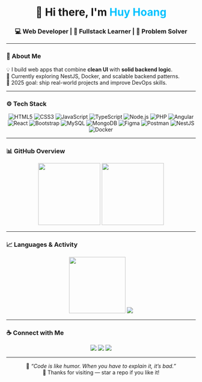<!-- 🌌 Modern GitHub Profile by Huy Hoang -->
<div align="center">

# 👋 Hi there, I'm <span style="color:#00C2FF">Huy Hoang</span>  
### 💻 Web Developer | 🚀 Fullstack Learner | 🎯 Problem Solver  

</div>

---

### 🧠 About Me  
💡 I build web apps that combine **clean UI** with **solid backend logic**.  
🌱 Currently exploring NestJS, Docker, and scalable backend patterns.  
🎯 2025 goal: ship real-world projects and improve DevOps skills.

---

### ⚙️ Tech Stack
<div align="center">

<!-- original techs preserved + added NestJS & Docker -->
![HTML5](https://img.shields.io/badge/HTML5-E34F26?style=for-the-badge&logo=html5&logoColor=white)
![CSS3](https://img.shields.io/badge/CSS3-1572B6?style=for-the-badge&logo=css3&logoColor=white)
![JavaScript](https://img.shields.io/badge/JavaScript-F7DF1E?style=for-the-badge&logo=javascript&logoColor=black)
![TypeScript](https://img.shields.io/badge/TypeScript-3178C6?style=for-the-badge&logo=typescript&logoColor=white)
![Node.js](https://img.shields.io/badge/Node.js-339933?style=for-the-badge&logo=node.js&logoColor=white)
![PHP](https://img.shields.io/badge/PHP-777BB4?style=for-the-badge&logo=php&logoColor=white)
![Angular](https://img.shields.io/badge/Angular-DD0031?style=for-the-badge&logo=angular&logoColor=white)
![React](https://img.shields.io/badge/React-61DAFB?style=for-the-badge&logo=react&logoColor=black)
![Bootstrap](https://img.shields.io/badge/Bootstrap-7952B3?style=for-the-badge&logo=bootstrap&logoColor=white)
![MySQL](https://img.shields.io/badge/MySQL-4479A1?style=for-the-badge&logo=mysql&logoColor=white)
![MongoDB](https://img.shields.io/badge/MongoDB-47A248?style=for-the-badge&logo=mongodb&logoColor=white)
![Figma](https://img.shields.io/badge/Figma-F24E1E?style=for-the-badge&logo=figma&logoColor=white)
![Postman](https://img.shields.io/badge/Postman-FF6C37?style=for-the-badge&logo=postman&logoColor=white)
![NestJS](https://img.shields.io/badge/NestJS-E0234E?style=for-the-badge&logo=nestjs&logoColor=white)
![Docker](https://img.shields.io/badge/Docker-2496ED?style=for-the-badge&logo=docker&logoColor=white)

</div>

---

### 📊 GitHub Overview  
<div align="center">

<img src="https://github-readme-stats.vercel.app/api?username=HuyHoang130405&show_icons=true&theme=tokyonight&hide_border=true" height="165" />
<img src="https://streak-stats.demolab.com?user=HuyHoang130405&theme=tokyonight&hide_border=true" height="165" />

</div>

---

### 📈 Languages & Activity  
<div align="center">
  <img src="https://github-readme-stats.vercel.app/api/top-langs/?username=HuyHoang130405&layout=compact&theme=tokyonight&hide_border=true" height="150" />
  <img src="https://github-profile-summary-cards.vercel.app/api/cards/profile-details?username=HuyHoang130405&theme=tokyonight" />
</div>

---

### ☕ Connect with Me  
<div align="center">
  <a href="https://github.com/HuyHoang130405"><img src="https://img.shields.io/badge/GitHub-181717?style=for-the-badge&logo=github&logoColor=white"/></a>
  <!-- replace email/linkedin with your real links -->
  <a href="https://nguyenhuyhoang130405@gmail.com"><img src="https://img.shields.io/badge/Gmail-D14836?style=for-the-badge&logo=gmail&logoColor=white"/></a>
  <a href="https://www.linkedin.com/in/your-linkedin"><img src="https://img.shields.io/badge/LinkedIn-0077B5?style=for-the-badge&logo=linkedin&logoColor=white"/></a>
</div>

---

<div align="center">
  
💬 *“Code is like humor. When you have to explain it, it’s bad.”*  
🌟 Thanks for visiting — star a repo if you like it!

</div>
